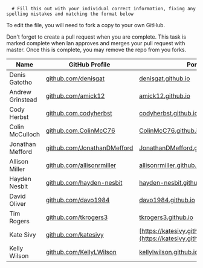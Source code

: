      # Fill this out with your individual correct information, fixing any spelling mistakes and matching the format below

To edit the file, you will need to fork a copy to your own GitHub.

Don't forget to create a pull request when you are complete. This task is marked complete when Ian approves and merges your pull request with master. Once this is complete, you may remove the repo from you forks.

| Name             | GitHub Profile                                                     | Portfolio                                                                                  |
| ---------------- | ------------------------------------------------------------------ | ------------------------------------------------------------------------------------------ |
| Denis Gatotho    | [github.com/denisgat](https://github.com/denisgat)                 | [denisgat.github.io](https://denisgat.github.io)                                           |
| Andrew Grinstead | [github.com/amick12](https://github.com/amick12)                    | [amick12.github.io](https://amick12.github.io/)                                                               |                                                                                            |
| Cody Herbst      | [github.com.codyherbst](https://github.com/codyherbst)             | [codyherbst.github.io](https://codyherbst.github.io)                                       |
| Colin McCulloch  | [github.com.ColinMcC76](https://github.com/ColinMcC76)             | [ColinMcC76.github.io](https://ColinMcC76.github.io/)                                      |
| Jonathan Mefford | [github.com/JonathanDMefford](https://github.com/JonathanDMefford) | [JonathanDMefford.github.io](https://jonathandmefford.github.io/)                          |
| Allison Miller   | [github.com/allisonrmiller](https://github.com/AllisonRMiller)     | [allisonrmiller.github.io](https://allisonrmiller.github.io/)                              |
| Hayden Nesbit    | [github.com/hayden-nesbit](https://github.com/hayden-nesbit)       | [hayden-nesbit.github.io](https://hayden-nesbit.github.io)                                 |
| David Oliver     | [github.com/davo1984](https://github.com/davo1984)                 | [davo1984.github.io](https://davo1984.github.io)                                           |
| Tim Rogers       | [github.com/tkrogers3](https://github.com/tkrogers3)               | [tkrogers3.github.io](https://tkrogers3.github.io)                                         |
| Kate Sivy        | [github.com/katesivy](https://github.com/katesivy)                 | [https://katesivy.github.io/ksivy.github.io/](https://katesivy.github.io/ksivy.github.io/) |
| Kelly Wilson     | [github.com/KellyLWilson](https://github.com/KellyLWilson)         | [kellylwilson.github.io](https://kellylwilson.github.io/)                                  |
